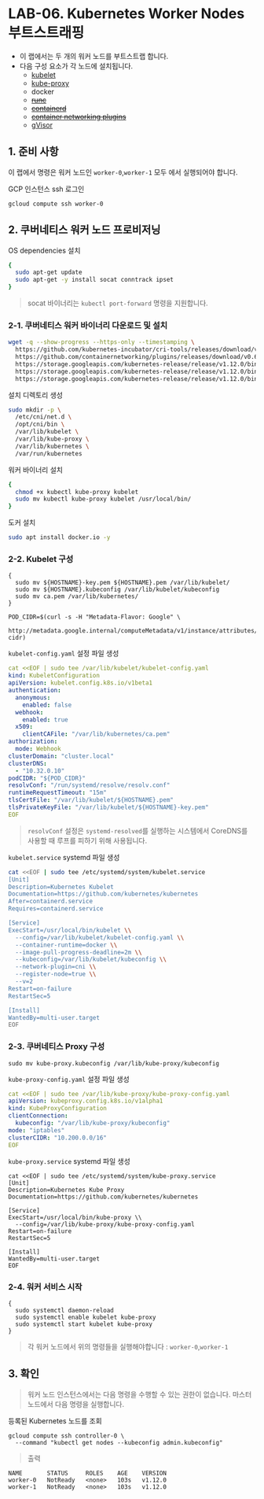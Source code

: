 # LAB-06. Kubernetes Worker Nodes 부트스트래핑

- 이 랩에서는 두 개의 워커 노드를 부트스트랩 합니다.
- 다음 구성 요소가 각 노드에 설치됩니다.
  - [kubelet](https://kubernetes.io/docs/admin/kubelet)
  - [kube-proxy](https://kubernetes.io/docs/concepts/cluster-administration/proxies)
  - docker
  - ~~[runc](https://github.com/opencontainers/runc)~~
  - ~~[containerd](https://github.com/containerd/containerd)~~
  - ~~[container networking plugins](https://github.com/containernetworking/cni)~~
  - [gVisor](https://github.com/google/gvisor)


## 1. 준비 사항

이 랩에서 명령은 워커 노드인 `worker-0`,`worker-1` 모두 에서 실행되어야 합니다.

GCP 인스턴스 ssh 로그인
```
gcloud compute ssh worker-0
```

## 2. 쿠버네티스 워커 노드 프로비저닝

OS dependencies 설치

```sh
{
  sudo apt-get update
  sudo apt-get -y install socat conntrack ipset
}
```

> socat 바이너리는 `kubectl port-forward` 명령을 지원합니다.


### 2-1. 쿠버네티스 워커 바이너리 다운로드 및 설치

```sh
wget -q --show-progress --https-only --timestamping \
  https://github.com/kubernetes-incubator/cri-tools/releases/download/v1.0.0-beta.0/crictl-v1.0.0-beta.0-linux-amd64.tar.gz \
  https://github.com/containernetworking/plugins/releases/download/v0.6.0/cni-plugins-amd64-v0.6.0.tgz \
  https://storage.googleapis.com/kubernetes-release/release/v1.12.0/bin/linux/amd64/kubectl \
  https://storage.googleapis.com/kubernetes-release/release/v1.12.0/bin/linux/amd64/kube-proxy \
  https://storage.googleapis.com/kubernetes-release/release/v1.12.0/bin/linux/amd64/kubelet
```


설치 디렉토리 생성

```sh
sudo mkdir -p \
  /etc/cni/net.d \
  /opt/cni/bin \
  /var/lib/kubelet \
  /var/lib/kube-proxy \
  /var/lib/kubernetes \
  /var/run/kubernetes
```

워커 바이너리 설치

```sh
{
  chmod +x kubectl kube-proxy kubelet
  sudo mv kubectl kube-proxy kubelet /usr/local/bin/
}
```

도커 설치
```sh
sudo apt install docker.io -y
```

### 2-2. Kubelet 구성

```
{
  sudo mv ${HOSTNAME}-key.pem ${HOSTNAME}.pem /var/lib/kubelet/
  sudo mv ${HOSTNAME}.kubeconfig /var/lib/kubelet/kubeconfig
  sudo mv ca.pem /var/lib/kubernetes/
}
```

```
POD_CIDR=$(curl -s -H "Metadata-Flavor: Google" \
  http://metadata.google.internal/computeMetadata/v1/instance/attributes/pod-cidr)
```

`kubelet-config.yaml` 설정 파일 생성

```yaml
cat <<EOF | sudo tee /var/lib/kubelet/kubelet-config.yaml
kind: KubeletConfiguration
apiVersion: kubelet.config.k8s.io/v1beta1
authentication:
  anonymous:
    enabled: false
  webhook:
    enabled: true
  x509:
    clientCAFile: "/var/lib/kubernetes/ca.pem"
authorization:
  mode: Webhook
clusterDomain: "cluster.local"
clusterDNS:
  - "10.32.0.10"
podCIDR: "${POD_CIDR}"
resolvConf: "/run/systemd/resolve/resolv.conf"
runtimeRequestTimeout: "15m"
tlsCertFile: "/var/lib/kubelet/${HOSTNAME}.pem"
tlsPrivateKeyFile: "/var/lib/kubelet/${HOSTNAME}-key.pem"
EOF
```

> `resolvConf` 설정은 `systemd-resolved`를 실행하는 시스템에서 CoreDNS를 사용할 때 루프를 피하기 위해 사용됩니다.

`kubelet.service` systemd 파일 생성

```sh
cat <<EOF | sudo tee /etc/systemd/system/kubelet.service
[Unit]
Description=Kubernetes Kubelet
Documentation=https://github.com/kubernetes/kubernetes
After=containerd.service
Requires=containerd.service

[Service]
ExecStart=/usr/local/bin/kubelet \\
  --config=/var/lib/kubelet/kubelet-config.yaml \\
  --container-runtime=docker \\
  --image-pull-progress-deadline=2m \\
  --kubeconfig=/var/lib/kubelet/kubeconfig \\
  --network-plugin=cni \\
  --register-node=true \\
  --v=2
Restart=on-failure
RestartSec=5

[Install]
WantedBy=multi-user.target
EOF
```

### 2-3. 쿠버네티스 Proxy 구성

```
sudo mv kube-proxy.kubeconfig /var/lib/kube-proxy/kubeconfig
```

`kube-proxy-config.yaml` 설정 파일 생성

```yaml
cat <<EOF | sudo tee /var/lib/kube-proxy/kube-proxy-config.yaml
apiVersion: kubeproxy.config.k8s.io/v1alpha1
kind: KubeProxyConfiguration
clientConnection:
  kubeconfig: "/var/lib/kube-proxy/kubeconfig"
mode: "iptables"
clusterCIDR: "10.200.0.0/16"
EOF
```

`kube-proxy.service` systemd 파일 생성

```
cat <<EOF | sudo tee /etc/systemd/system/kube-proxy.service
[Unit]
Description=Kubernetes Kube Proxy
Documentation=https://github.com/kubernetes/kubernetes

[Service]
ExecStart=/usr/local/bin/kube-proxy \\
  --config=/var/lib/kube-proxy/kube-proxy-config.yaml
Restart=on-failure
RestartSec=5

[Install]
WantedBy=multi-user.target
EOF
```

### 2-4. 워커 서비스 시작

```
{
  sudo systemctl daemon-reload
  sudo systemctl enable kubelet kube-proxy
  sudo systemctl start kubelet kube-proxy
}
```

> 각 워커 노드에서 위의 명령들을 실행해야합니다 : `worker-0`,`worker-1`

## 3. 확인

> 워커 노드 인스턴스에서는 다음 명령을 수행할 수 있는 권한이 없습니다. 마스터 노드에서 다음 명령을 실행합니다.

등록된 Kubernetes 노드를 조회

```
gcloud compute ssh controller-0 \
  --command "kubectl get nodes --kubeconfig admin.kubeconfig"
```

> 출력

```
NAME       STATUS     ROLES    AGE    VERSION
worker-0   NotReady   <none>   103s   v1.12.0
worker-1   NotReady   <none>   103s   v1.12.0
```
